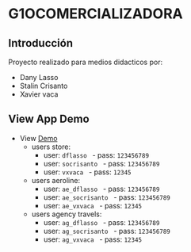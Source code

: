 # G1OCOMERCIALIZADORA

## Introducción
Proyecto realizado para medios didacticos por: 

- Dany Lasso 
- Stalin Crisanto
- Xavier vaca 

## View App Demo

- View [Demo]()
   + users store:  
      * user: ```dflasso ``` -   pass: ```123456789```
      * user: ```socrisanto ``` -   pass: ```123456789```
      * user: ```vxvaca ``` -   pass: ```12345```
   + users aeroline:  
      * user: ```ae_dflasso ``` -   pass: ```123456789```
      * user: ```ae_socrisanto ``` -   pass: ```123456789```
      * user: ```ae_vxvaca ``` -   pass: ```12345```
   + users agency travels:  
      * user: ```ag_dflasso ``` -   pass: ```123456789```
      * user: ```ag_socrisanto ``` -   pass: ```123456789```
      * user: ```ag_vxvaca ``` -   pass: ```12345```
